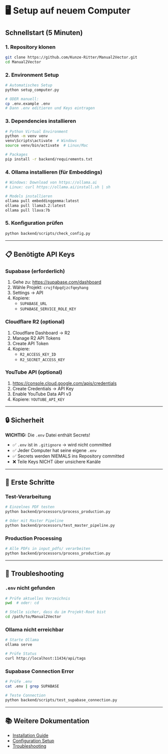 # 🖥️ Setup auf neuem Computer

## Schnellstart (5 Minuten)

### 1. Repository klonen
```bash
git clone https://github.com/Kunze-Ritter/Manual2Vector.git
cd Manual2Vector
```

### 2. Environment Setup
```bash
# Automatisches Setup
python setup_computer.py

# ODER manuell:
cp .env.example .env
# Dann .env editieren und Keys eintragen
```

### 3. Dependencies installieren
```bash
# Python Virtual Environment
python -m venv venv
venv\Scripts\activate  # Windows
source venv/bin/activate  # Linux/Mac

# Packages
pip install -r backend/requirements.txt
```

### 4. Ollama installieren (für Embeddings)
```bash
# Windows: Download von https://ollama.ai
# Linux: curl https://ollama.ai/install.sh | sh

# Models installieren
ollama pull embeddinggemma:latest
ollama pull llama3.2:latest
ollama pull llava:7b
```

### 5. Konfiguration prüfen
```bash
python backend/scripts/check_config.py
```

---

## 📋 Benötigte API Keys

### Supabase (erforderlich)
1. Gehe zu: https://supabase.com/dashboard
2. Wähle Projekt: `crujfdpqdjzcfqeyhang`
3. Settings → API
4. Kopiere:
   - `SUPABASE_URL`
   - `SUPABASE_SERVICE_ROLE_KEY`

### Cloudflare R2 (optional)
1. Cloudflare Dashboard → R2
2. Manage R2 API Tokens
3. Create API Token
4. Kopiere:
   - `R2_ACCESS_KEY_ID`
   - `R2_SECRET_ACCESS_KEY`

### YouTube API (optional)
1. https://console.cloud.google.com/apis/credentials
2. Create Credentials → API Key
3. Enable YouTube Data API v3
4. Kopiere: `YOUTUBE_API_KEY`

---

## 🔒 Sicherheit

**WICHTIG:** Die `.env` Datei enthält Secrets!

- ✅ `.env` ist in `.gitignore` → wird nicht committed
- ✅ Jeder Computer hat seine eigene `.env`
- ✅ Secrets werden NIEMALS ins Repository committed
- ❌ Teile Keys NICHT über unsichere Kanäle

---

## 🚀 Erste Schritte

### Test-Verarbeitung
```bash
# Einzelnes PDF testen
python backend/processors/process_production.py

# Oder mit Master Pipeline
python backend/processors/test_master_pipeline.py
```

### Production Processing
```bash
# Alle PDFs in input_pdfs/ verarbeiten
python backend/processors/process_production.py
```

---

## 🐛 Troubleshooting

### `.env` nicht gefunden
```bash
# Prüfe aktuelles Verzeichnis
pwd  # oder: cd

# Stelle sicher, dass du im Projekt-Root bist
cd /path/to/Manual2Vector
```

### Ollama nicht erreichbar
```bash
# Starte Ollama
ollama serve

# Prüfe Status
curl http://localhost:11434/api/tags
```

### Supabase Connection Error
```bash
# Prüfe .env
cat .env | grep SUPABASE

# Teste Connection
python backend/scripts/test_supabase_connection.py
```

---

## 📚 Weitere Dokumentation

- [Installation Guide](docs/setup/INSTALLATION_GUIDE.md)
- [Configuration Setup](docs/setup/CONFIGURATION_SETUP.md)
- [Troubleshooting](docs/troubleshooting/)
